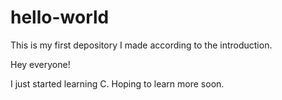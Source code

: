 # hello-world
This is my first depository I made according to the introduction.

Hey everyone!

I just started learning C. Hoping to learn more soon.
